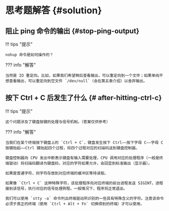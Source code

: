 # 思考题解答 {#solution}

## 阻止 ping 命令的输出 {#stop-ping-output}

!!! tips "提示"

	nohup 命令是如何操作的？

??? info "解答"

	当然是 IO 重定向。比如，如果我们希望稍后查看输出，可以重定向到一个文件；如果单纯不想查看输出，可以重定向到空文件 `/dev/null`（会在第五章介绍）以舍弃输出。

## 按下 Ctrl + C 后发生了什么 {# after-hitting-ctrl-c}

!!! tips "提示"

    这个问题涉及了键盘按键的处理与信号机制。（答案仅供参考）

??? info "解答"

	当我们在某个终端按下键盘上的 `Ctrl + C`，键盘发生按下 Ctrl——按下字母 C——字母 C 按键抬起——Ctrl 键抬起四个过程，将四个过程对应的扫描码送到键盘控制器。
	
	键盘控制器向 CPU 发出中断表示键盘有输入需要处理，CPU 调用对应的处理程序（一般是终端驱动）将扫描码翻译为键盘码，对应的字符如果允许，会回显到标准输出（显示器）。
	
	如果是普通字符，则字符存放到对应终端的缓冲区等待读取。
	
	如果像 `Ctrl + C` 这种特殊字符，该处理程序向对应终端的前台进程发送 SIGINT，进程接到该信号，执行对应的信号处理例程。一般情况下，程序将正常退出。
	
	我们可以使用 `stty -a` 命令列出终端驱动所识别的一些具有特殊含义的字符。注意该命令必须于真正的终端（使用 `Ctrl + Alt + Fn` 切换得到的终端）才可以使用。

